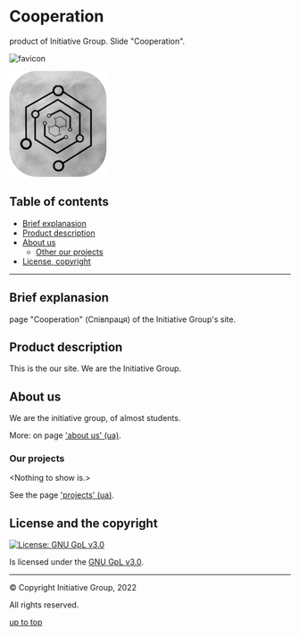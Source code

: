 # Cooperation

<a id="top"></a>

product of Initiative Group.
Slide "Cooperation".

![favicon](src/assets/images/favicon.ico)

![logo](src/assets/images/logo.png)

## Table of contents

-   [Brief explanasion](#br-expl)
-   [Product description](#prod-descr)
-   [About us](#about-us)
    -   [Other our projects](#other-our)
-   [License, copyright](#lic-and-cop)

---

## Brief explanasion

<a id="br-expl"></a>

page "Cooperation" (Співпраця) of the Initiative Group's site.

## Product description

<a id="prod-descr"></a>

This is the our site. We are the Initiative Group.

## About us

<a id="about-us"></a>

We are the initiative group, of almost students.

More: on page ['about us' (ua)](https://www.initiative-group.out-site.com/about-us).

### Our projects

<a id="other-our"></a>

&lt;Nothing to show is.&gt;

See the page ['projects' (ua)](https://www.initiative-group.out-site.com/projects).

## License and the copyright

<a id="lic-and-cop"></a>

[![License: GNU GpL v3.0](https://img.shields.io/badge/GNU%20GpL-v3.0-red)](http://choosealicense.com/licenses/gpl-3.0/)

Is licensed under the [GNU GpL v3.0](http://choosealicense.com/licenses/gpl-3.0/).

---

&copy; Copyright Initiative Group, 2022

All rights reserved.

[up to top](#top)
